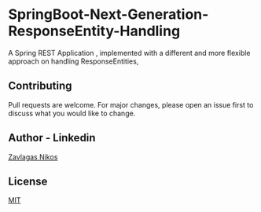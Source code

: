 # SpringBoot-Next-Generation-ResponseEntity-Handling

A Spring REST Application , implemented with a different and more flexible approach on handling ResponseEntities,


## Contributing
Pull requests are welcome. For major changes, please open an issue first to discuss what you would like to change.

## Author - Linkedin
[Zavlagas Nikos](https://www.linkedin.com/in/nikolaos-zavlagkas/)

## License
[MIT](https://choosealicense.com/licenses/mit/)